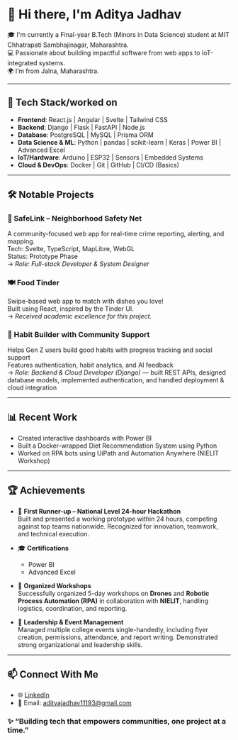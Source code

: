 # 👋 Hi there, I'm Aditya Jadhav

🎓 I'm currently a Final-year B.Tech (Minors in Data Science) student at MIT Chhatrapati Sambhajinagar, Maharashtra.  
💻 Passionate about building impactful software from web apps to IoT-integrated systems.  
🌍 I’m from Jalna, Maharashtra.

---

## 🚀 Tech Stack/worked on

- **Frontend**: React.js | Angular | Svelte | Tailwind CSS  
- **Backend**: Django | Flask | FastAPI | Node.js  
- **Database**: PostgreSQL | MySQL | Prisma ORM  
- **Data Science & ML**: Python | pandas | scikit-learn | Keras | Power BI | Advanced Excel  
- **IoT/Hardware**: Arduino | ESP32 | Sensors | Embedded Systems  
- **Cloud & DevOps**: Docker | Git | GitHub | CI/CD (Basics)

---

## 🛠️ Notable Projects

### 🔐 SafeLink – Neighborhood Safety Net  
A community-focused web app for real-time crime reporting, alerting, and mapping.  
Tech: Svelte, TypeScript, MapLibre, WebGL  
Status: Prototype Phase  
→ *Role: Full-stack Developer & System Designer*

### 🍽️ Food Tinder  
Swipe-based web app to match with dishes you love!  
Built using React, inspired by the Tinder UI.  
→ *Received academic excellence for this project.*

### 🧠 Habit Builder with Community Support  
Helps Gen Z users build good habits with progress tracking and social support  
Features authentication, habit analytics, and AI feedback  
→ *Role: Backend & Cloud Developer (Django)* — built REST APIs, designed database models, implemented authentication, and handled deployment & cloud integration  

---

## 📊 Recent Work

- Created interactive dashboards with Power BI
- Built a Docker-wrapped Diet Recommendation System using Python
- Worked on RPA bots using UiPath and Automation Anywhere (NIELIT Workshop)

---

## 🏆 Achievements

- 🥈 **First Runner-up – National Level 24-hour Hackathon**  
  Built and presented a working prototype within 24 hours, competing against top teams nationwide. Recognized for innovation, teamwork, and technical execution.  

- 🎓 **Certifications**  
  - Power BI  
  - Advanced Excel  

- 📢 **Organized Workshops**  
  Successfully organized 5-day workshops on **Drones** and **Robotic Process Automation (RPA)** in collaboration with **NIELIT**, handling logistics, coordination, and reporting.  

- 🎯 **Leadership & Event Management**  
  Managed multiple college events single-handedly, including flyer creation, permissions, attendance, and report writing. Demonstrated strong organizational and leadership skills.  

---

## 📫 Connect With Me

- 🌐 [LinkedIn]((https://www.linkedin.com/in/aditya-jadhav-b24913257/))
- 📧 Email: adityajadhav11193@gmail.com

### ✨ “Building tech that empowers communities, one project at a time.”

